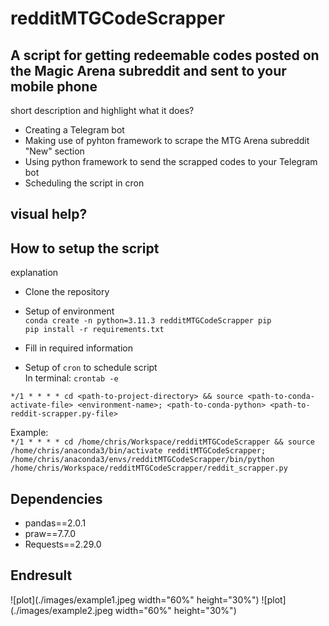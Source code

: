 # redditMTGCodeScrapper

## A script for getting redeemable codes posted on the Magic Arena subreddit and sent to your mobile phone

short description and 
highlight what it does?
* Creating a Telegram bot
* Making use of pyhton framework to scrape the MTG Arena subreddit "New" section
* Using python framework to send the scrapped codes to your Telegram bot
* Scheduling the script in cron 


## visual help?

## How to setup the script
explanation

* Clone the repository
* Setup of environment <br />
```conda create -n python=3.11.3 redditMTGCodeScrapper pip```<br />
```pip install -r requirements.txt```
* Fill in required information

* Setup of ```cron``` to schedule script <br />
In terminal: ```crontab -e``` <br />

```*/1 * * * * cd <path-to-project-directory> && source <path-to-conda-activate-file> <environment-name>; <path-to-conda-python> <path-to-reddit-scrapper.py-file>```

Example: <br />
```*/1 * * * * cd /home/chris/Workspace/redditMTGCodeScrapper && source /home/chris/anaconda3/bin/activate redditMTGCodeScrapper; /home/chris/anaconda3/envs/redditMTGCodeScrapper/bin/python /home/chris/Workspace/redditMTGCodeScrapper/reddit_scrapper.py```

## Dependencies
* pandas==2.0.1
* praw==7.7.0
* Requests==2.29.0

##  Endresult
![plot](./images/example1.jpeg width="60%" height="30%") ![plot](./images/example2.jpeg width="60%" height="30%")
